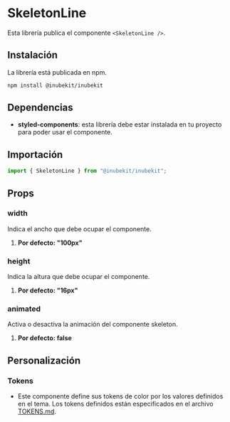 # SkeletonLine

Esta librería publica el componente `<SkeletonLine />`.

## Instalación

La librería está publicada en npm.

```bash
npm install @inubekit/inubekit
```

## Dependencias

- **styled-components**: esta librería debe estar instalada en tu proyecto para poder usar el componente.

## Importación

```jsx
import { SkeletonLine } from "@inubekit/inubekit";
```

## Props

### width

Indica el ancho que debe ocupar el componente.

1. **Por defecto: "100px"**

### height

Indica la altura que debe ocupar el componente.

1. **Por defecto: "16px"**

### animated

Activa o desactiva la animación del componente skeleton.

1. **Por defecto: false**

## Personalización

### Tokens

- Este componente define sus tokens de color por los valores definidos en el tema. Los tokens definidos están especificados en el archivo [TOKENS.md](../TOKENS.md).
